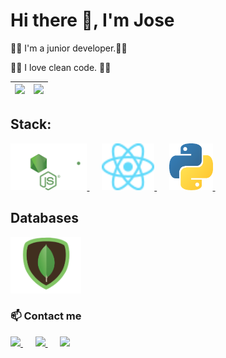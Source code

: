 # Hi there 👋, I'm Jose

👷👷 I'm a junior developer.👷👷

📝📝 I love clean code. 📝📝


| <img src="https://github-readme-stats.vercel.app/api?username=joseereyes&show_icons=true&theme=tokyonight"/>  |  <img with="" height="138" src="https://github-readme-stats.vercel.app/api/top-langs/?username=joseereyes&layout=compact"/>  |
|---|---|


## Stack: 
<p float="left">
  <a href="" target="_blank" >
    <img src="./assets/node.svg"  height="75" />
  </a>&nbsp;&nbsp;&nbsp;&nbsp;
  <a href="" >
    <img src="./assets/react.svg"  height="75" />
  </a>&nbsp;&nbsp;&nbsp;&nbsp;
  <a href="http://python.org/" target="_blank" >
    <img src="./assets/python.png"  height="75" />
  </a>&nbsp;&nbsp;&nbsp;&nbsp;
 
 </p>
  

  

</p>

## Databases
  
 <p float="left">

  <a href="https://www.mongodb.com/" target="_blank" >
    <img src="https://raw.githubusercontent.com/crisog/crisog/master/assets/mongo.png" height="90" />
  </a>
</p>

### 📫 Contact me
  <p float="left">
  <a href="https://www.linkedin.com/in/joseereyes/" target="_blank" >
    <img src="https://img.shields.io/badge/LinkedIn-0077B5?style=for-the-badge&logo=linkedin&logoColor=white" />
  </a>&nbsp;&nbsp;&nbsp;&nbsp;
  <a href="https://twitter.com/jose_ereyes" target="_blank" >
    <img src="https://img.shields.io/badge/Twitter-1DA1F2?style=for-the-badge&logo=twitter&logoColor=white" />
  </a>&nbsp;&nbsp;&nbsp;&nbsp;
  <a href="mailto:mailtojosereyes@gmail.com" target="_blank" >
    <img src="https://img.shields.io/badge/Gmail-D14836?style=for-the-badge&logo=gmail&logoColor=white" />
  </a>
</p>


